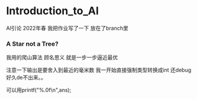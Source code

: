 # Introduction_to_AI
AI引论 2022年春
我把作业写了一下 放在了branch里

### A Star not a Tree?
我用的爬山算法 顾名思义 就是一步一步逼近最优

注意一下输出是要舍入到最近的毫米数 我一开始直接强制类型转换成int 还debug好久de不出来。。

可以用printf("%.0f\n",ans);
